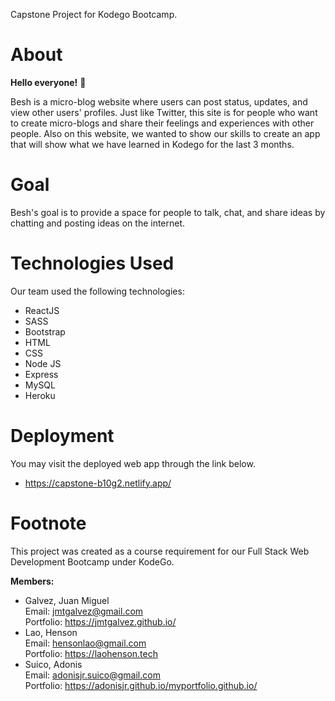 Capstone Project for Kodego Bootcamp.

# About

**Hello everyone!** 👋 <br/>

Besh is a micro-blog website where users can post status, updates, and view other users' profiles. Just like Twitter, this site is for people who want to create micro-blogs and share their feelings and experiences with other people. Also on this website, we wanted to show our skills to create an app that will show what we have learned in Kodego for the last 3 months.<br/>


# Goal

Besh's goal is to provide a space for people to talk, chat, and share ideas by chatting and posting ideas on the internet.


# Technologies Used

Our team used the following technologies:
- ReactJS
- SASS
- Bootstrap
- HTML
- CSS
- Node JS
- Express
- MySQL
- Heroku



# Deployment

You may visit the deployed web app through the link below.

- https://capstone-b10g2.netlify.app/



# Footnote

This project was created as a course requirement for our Full Stack Web Development Bootcamp under KodeGo.

**Members:**
- Galvez, Juan Miguel <br/>
    Email: jmtgalvez@gmail.com <br/>
    Portfolio: https://jmtgalvez.github.io/
- Lao, Henson <br/>
    Email: hensonlao@gmail.com <br/>
    Portfolio: https://laohenson.tech
- Suico, Adonis <br/>
    Email: adonisjr.suico@gmail.com <br/>
    Portfolio: https://adonisjr.github.io/myportfolio.github.io/

